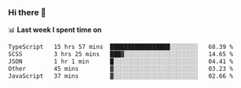 ### Hi there 👋

<!--
**DBvc/DBvc** is a ✨ _special_ ✨ repository because its `README.md` (this file) appears on your GitHub profile.

Here are some ideas to get you started:

- 🔭 I’m currently working on ...
- 🌱 I’m currently learning ...
- 👯 I’m looking to collaborate on ...
- 🤔 I’m looking for help with ...
- 💬 Ask me about ...
- 📫 How to reach me: ...
- 😄 Pronouns: ...
- ⚡ Fun fact: ...
-->

📊 **Last week I spent time on**
<!--START_SECTION:waka-->

```txt
TypeScript   15 hrs 57 mins  █████████████████░░░░░░░░   68.39 %
SCSS         3 hrs 25 mins   ███▓░░░░░░░░░░░░░░░░░░░░░   14.65 %
JSON         1 hr 1 min      █░░░░░░░░░░░░░░░░░░░░░░░░   04.41 %
Other        45 mins         ▓░░░░░░░░░░░░░░░░░░░░░░░░   03.23 %
JavaScript   37 mins         ▓░░░░░░░░░░░░░░░░░░░░░░░░   02.66 %
```

<!--END_SECTION:waka-->
